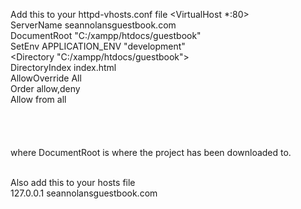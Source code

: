 Add this to your httpd-vhosts.conf file
<VirtualHost *:80> <br />
    ServerName seannolansguestbook.com <br />
    DocumentRoot "C:/xampp/htdocs/guestbook" <br />
    SetEnv APPLICATION_ENV "development" <br />
    <Directory "C:/xampp/htdocs/guestbook"> <br />
        DirectoryIndex index.html <br />
        AllowOverride All <br />
        Order allow,deny <br />
        Allow from all <br />
    </Directory> <br />
</VirtualHost> <br />
 <br /> <br />
where DocumentRoot is where the project has been downloaded to. <br /> <br />

Also add this to your hosts file <br />
127.0.0.1 seannolansguestbook.com
